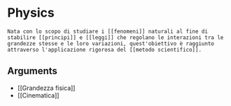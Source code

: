# Physics
```ad-def
Nata con lo scopo di studiare i [[fenomeni]] naturali al fine di stabilire [[principi]] e [[leggi]] che regolano le interazioni tra le grandezze stesse e le loro variazioni, quest'obiettivo è raggiunto attraverso l'applicazione rigorosa del [[metodo scientifico]].
```
## Arguments
- [[Grandezza fisica]]
- [[Cinematica]]
